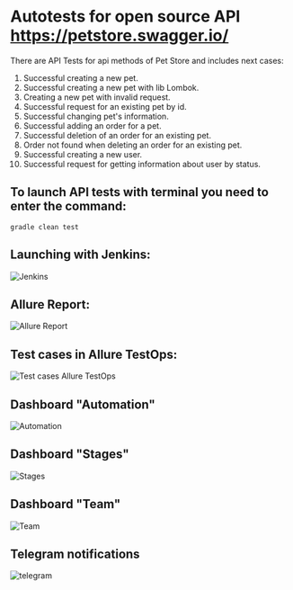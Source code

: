 # Autotests for open source API https://petstore.swagger.io/

There are API Tests for api methods of Pet Store and includes next cases:
1. Successful creating a new pet.
2. Successful creating a new pet with lib Lombok.
3. Creating a new pet with invalid request.
4. Successful request for an existing pet by id.
5. Successful changing pet's information.
6. Successful adding an order for a pet.
7. Successful deletion of an order for an existing pet.
8. Order not found when deleting an order for an existing pet.
9. Successful creating a new user.
10. Successful request for getting information about user by status.

## To launch API tests with terminal you need to enter the command:

```gradle clean test```

## Launching with Jenkins:
![Jenkins](https://github.com/tolmachevsv/api-project-tests/assets/46191990/9ecb453e-a5fb-4278-ae2f-24aefe5940e7)
## Allure Report:
![Allure Report](https://github.com/tolmachevsv/api-project-tests/assets/46191990/91b9f02d-f190-4b69-ac2c-516f89331a30)
## Test cases in Allure TestOps:
![Test cases Allure TestOps](https://github.com/tolmachevsv/api-project-tests/assets/46191990/a65b18c1-2724-47f2-ad0c-f1f9e603ad05)
## Dashboard "Automation"
![Automation](https://github.com/tolmachevsv/api-project-tests/assets/46191990/d23b429f-61a2-48dd-ba24-5981fe2ef401)
## Dashboard "Stages"
![Stages](https://github.com/tolmachevsv/api-project-tests/assets/46191990/6fd81b92-5cc6-4941-98ac-37c8eb29546e)
## Dashboard "Team"
![Team](https://github.com/tolmachevsv/api-project-tests/assets/46191990/25520b1e-f834-4ccd-8666-1faab550ce20)
## Telegram notifications
![telegram](https://github.com/tolmachevsv/api-project-tests/assets/46191990/e6300ad2-dd9f-4097-9704-fa4e195a9b9d)
